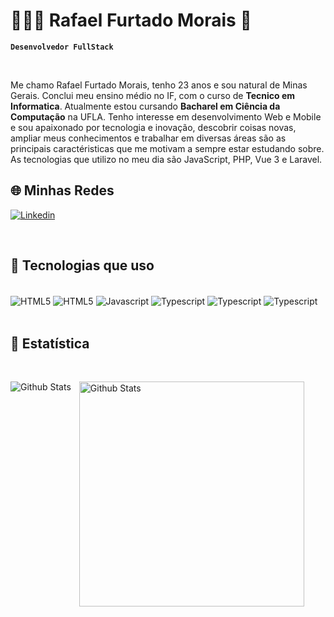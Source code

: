 # 👨🏻‍💻 Rafael Furtado Morais 👋

**`Desenvolvedor FullStack`**

<br>

Me chamo Rafael Furtado Morais, tenho 23 anos e sou natural de Minas Gerais. Conclui meu ensino médio no IF, com o curso de **Tecnico em Informatica**. Atualmente estou cursando **Bacharel em Ciência da Computação** na UFLA. Tenho interesse em desenvolvimento Web e Mobile e sou apaixonado por tecnologia e inovação, descobrir coisas novas, ampliar meus conhecimentos e trabalhar em diversas áreas são as principais caractéristicas que me motivam a sempre estar estudando sobre. As tecnologias que utilizo no meu dia são JavaScript, PHP, Vue 3 e Laravel.

## 🌐 Minhas Redes

[![Linkedin](https://img.shields.io/badge/LinkedIn-0077B5?style=for-the-badge&logo=linkedin&logoColor=white)](https://www.linkedin.com/in/rafael-morais-software-developer/)

<br>

## 📜 Tecnologias que uso

<br>

<div style="display: inline_block">

  <img align="center" alt="HTML5" src="https://img.shields.io/badge/HTML5-E34F26?style=for-the-badge&logo=html5&logoColor=white"/>

  <img align="center" alt="HTML5" src="https://img.shields.io/badge/CSS3-1572B6?style=for-the-badge&logo=css3&logoColor=white"/>
  
  <img align="center" alt="Javascript" src="https://img.shields.io/badge/JavaScript-F7DF1E?style=for-the-badge&logo=javascript&logoColor=black"/>

  <img align="center" alt="Typescript" src="https://img.shields.io/badge/TypeScript-007ACC?style=for-the-badge&logo=typescript&logoColor=white"/>
  
  <img align="center" alt="Typescript" src="https://img.shields.io/badge/Vue.js-35495E?style=for-the-badge&logo=vue.js&logoColor=4FC08D"/>

  <img align="center" alt="Typescript" src="https://img.shields.io/badge/Laravel-FF2D20?style=for-the-badge&logo=laravel&logoColor=white" target="_blank"/>
  
</div>


<br>

## 🤖 Estatística

<br>

<p>
  <img
      align="left"
      alt="Github Stats"
      style="padding-right: 10px;"
      src="https://github-readme-stats.vercel.app/api?username=zSchwi&show_icons=true&theme=radical&include_all_comits=true"
    />
    <img
      align="left"
      alt="Github Stats"
      width="360"
      style="padding-right: 10px;"
      src="https://github-readme-stats.vercel.app/api/top-langs/?username=zSchwi&show_icons=true&theme=radical&include_all_comits=true&layout=compact&custom_title=Tecnologias"
    />

  </p>
  
  



